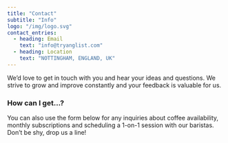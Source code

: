 ```yaml
---
title: "Contact"
subtitle: "Info"
logo: "/img/logo.svg"
contact_entries:
  - heading: Email
    text: "info@tryanglist.com"
  - heading: Location
    text: "NOTTINGHAM, ENGLAND, UK"
---
```


We’d love to get in touch with you and hear your ideas and
questions. We strive to grow and improve constantly and your feedback
is valuable for us.

<h3 class="f4 b lh-title mb2">How can I get…?</h3>

You can also use the form below for any inquiries about coffee
availability, monthly subscriptions and scheduling a 1-on-1 session
with our baristas. Don’t be shy, drop us a line!
